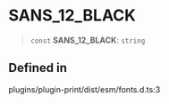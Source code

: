 # SANS_12_BLACK

> `const` **SANS_12_BLACK**: `string`

## Defined in

plugins/plugin-print/dist/esm/fonts.d.ts:3

